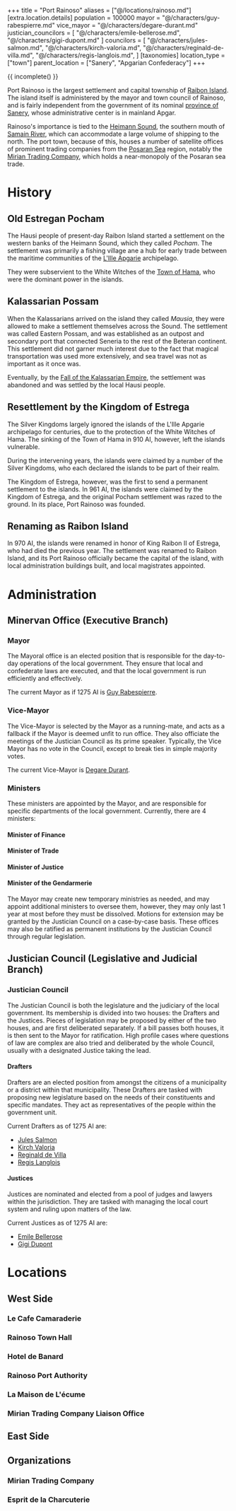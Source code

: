 +++
title = "Port Rainoso"
aliases = ["@/locations/rainoso.md"]
[extra.location.details]
population = 100000
mayor = "@/characters/guy-rabespierre.md"
vice_mayor = "@/characters/degare-durant.md"
justician_councilors = [
  "@/characters/emile-bellerose.md",
  "@/characters/gigi-dupont.md"
]
councilors = [
  "@/characters/jules-salmon.md",
  "@/characters/kirch-valoria.md",
  "@/characters/reginald-de-villa.md",
  "@/characters/regis-langlois.md",
]
[taxonomies]
location_type = ["town"]
parent_location = ["Sanery", "Apgarian Confederacy"]
+++

{{ incomplete() }}

Port Rainoso is the largest settlement and capital township of
[Raibon Island](@/locations/raibon-island.md). The island itself is administered
by the mayor and town council of Rainoso, and is fairly independent from the
government of its nominal [province of Sanery](@/locations/sanery.md), whose
administrative center is in mainland Apgar.

Rainoso's importance is tied to the
[Heimann Sound](@/locations/heimann-sound.md), the southern mouth of
[Samain River](@/locations/samain-river.md), which can accommodate a large
volume of shipping to the north. The port town, because of this, houses a number
of satellite offices of prominent trading companies from the
[Posaran Sea](@/locations/posaran-sea.md) region, notably the
[Mirian Trading Company](@/organizations/mirian-trading-company.md), which holds
a near-monopoly of the Posaran sea trade.

# History

## Old Estregan Pocham

The Hausi people of present-day Raibon Island started a settlement on the
western banks of the Heimann Sound, which they called _Pocham_. The settlement
was primarily a fishing village ane a hub for early trade between the maritime
communities of the [L'Ille Apgarie](@/locations/l-illes-apgarie.md) archipelago.

They were subservient to the White Witches of the
[Town of Hama](@/locations/hama.md), who were the dominant power in the islands.

## Kalassarian Possam

When the Kalassarians arrived on the island they called _Mausia_, they were
allowed to make a settlement themselves across the Sound. The settlement was
called Eastern Possam, and was established as an outpost and secondary port that
connected Seneria to the rest of the Beteran continent. This settlement did not
garner much interest due to the fact that magical transportation was used more
extensively, and sea travel was not as important as it once was.

Eventually, by the
[Fall of the Kalassarian Empire](@/events/fall-of-the-kalassarian-empire.md),
the settlement was abandoned and was settled by the local Hausi people.

## Resettlement by the Kingdom of Estrega

The Silver Kingdoms largely ignored the islands of the L'Ille Apgarie
archipelago for centuries, due to the protection of the White Witches of Hama.
The sinking of the Town of Hama in 910 AI, however, left the islands vulnerable.

During the intervening years, the islands were claimed by a number of the Silver
Kingdoms, who each declared the islands to be part of their realm.

The Kingdom of Estrega, however, was the first to send a permanent settlement to
the islands. In 961 AI, the islands were claimed by the Kingdom of Estrega, and
the original Pocham settlement was razed to the ground. In its place, Port
Rainoso was founded.

## Renaming as Raibon Island

In 970 AI, the islands were renamed in honor of King Raibon II of Estrega, who
had died the previous year. The settlement was renamed to Raibon Island, and its
Port Rainoso officially became the capital of the island, with local
administration buildings built, and local magistrates appointed.

# Administration

## Minervan Office (Executive Branch)

### Mayor

The Mayoral office is an elected position that is responsible for the day-to-day
operations of the local government. They ensure that local and confederate laws
are executed, and that the local government is run efficiently and effectively.

The current Mayor as if 1275 AI is
[Guy Rabespierre](@/characters/guy-rabespierre.md).

### Vice-Mayor

The Vice-Mayor is selected by the Mayor as a running-mate, and acts as a
fallback if the Mayor is deemed unfit to run office. They also officiate the
meetings of the Justician Council as its prime speaker. Typically, the Vice
Mayor has no vote in the Council, except to break ties in simple majority votes.

The current Vice-Mayor is [Degare Durant](@/characters/degare-durant.md).

### Ministers

These ministers are appointed by the Mayor, and are responsible for specific
departments of the local government. Currently, there are 4 ministers:

#### Minister of Finance

#### Minister of Trade

#### Minister of Justice

#### Minister of the Gendarmerie

The Mayor may create new temporary ministries as needed, and may appoint
additional ministers to oversee them, however, they may only last 1 year at most
before they must be dissolved. Motions for extension may be granted by the
Justician Council on a case-by-case basis. These offices may also be ratified as
permanent institutions by the Justician Council through regular legislation.

## Justician Council (Legislative and Judicial Branch)

### Justician Council

The Justician Council is both the legislature and the judiciary of the local
government. Its membership is divided into two houses: the Drafters and the
Justices. Pieces of legislation may be proposed by either of the two houses, and
are first deliberated separately. If a bill passes both houses, it is then sent
to the Mayor for ratification. High profile cases where questions of law are
complex are also tried and deliberated by the whole Council, usually with a
designated Justice taking the lead.

#### Drafters

Drafters are an elected position from amongst the citizens of a municipality or
a district within that municipality. These Drafters are tasked with proposing
new legislature based on the needs of their constituents and specific mandates.
They act as representatives of the people within the government unit.

Current Drafters as of 1275 AI are:

- [Jules Salmon](@/characters/jules-salmon.md)
- [Kirch Valoria](@/characters/kirch-valoria.md)
- [Reginald de Villa](@/characters/reginald-de-villa.md)
- [Regis Langlois](@/characters/regis-langlois.md)

#### Justices

Justices are nominated and elected from a pool of judges and lawyers within the
jurisdiction. They are tasked with managing the local court system and ruling
upon matters of the law.

Current Justices as of 1275 AI are:

- [Emile Bellerose](@/characters/emile-bellerose.md)
- [Gigi Dupont](@/characters/gigi-dupont.md)

# Locations

## West Side

### Le Cafe Camaraderie

### Rainoso Town Hall

### Hotel de Banard

### Rainoso Port Authority

### La Maison de L'écume

### Mirian Trading Company Liaison Office

## East Side

## Organizations

### Mirian Trading Company

### Esprit de la Charcuterie
